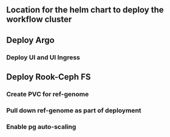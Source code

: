 ## Location for the helm chart to deploy the workflow cluster
## Deploy Argo
### Deploy UI and UI Ingress
## Deploy Rook-Ceph FS
### Create PVC for ref-genome
### Pull down ref-genome as part of deployment
### Enable pg auto-scaling
